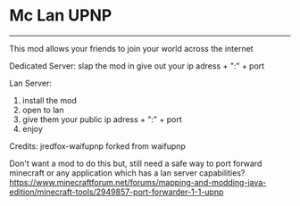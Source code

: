 # Mc Lan UPNP
____________
 This mod allows your friends to join your world across the internet

Dedicated Server:
slap the mod in
give out your ip adress + ":" + port

Lan Server:
1. install the mod
2. open to lan
3. give them your public ip adress + ":" + port
4. enjoy

Credits:
jredfox-waifupnp
forked from waifupnp

Don't want a mod to do this but, still need a safe way to port forward minecraft or any application which has a lan server capabilities?
https://www.minecraftforum.net/forums/mapping-and-modding-java-edition/minecraft-tools/2949857-port-forwarder-1-1-upnp
